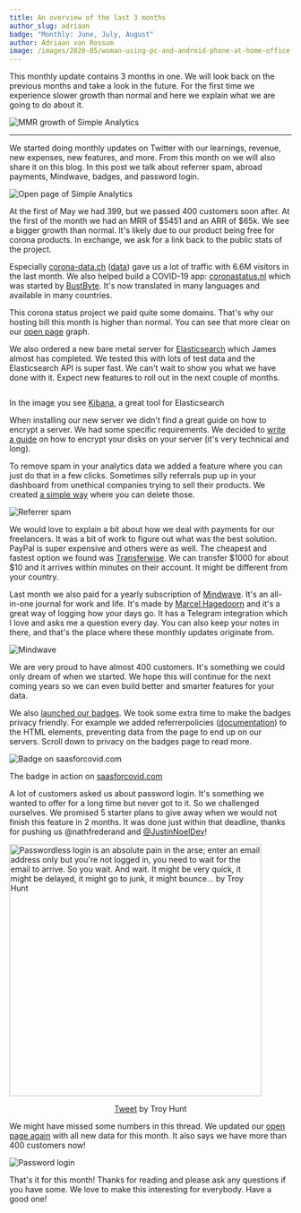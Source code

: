 ```yaml
---
title: An overview of the last 3 months
author_slug: adriaan
badge: "Monthly: June, July, August"
author: Adriaan van Rossum
image: /images/2020-05/woman-using-pc-and-android-phone-at-home-office.png
---
```


This monthly update contains 3 months in one. We will look back on the previous months and take a look in the future. For the first time we experience slower growth than normal and here we explain what we are going to do about it.

<img loading="lazy" class="border" src="/images/2020-08/01-mmr-growth@2x.png" alt="MMR growth of Simple Analytics">

---

We started doing monthly updates on Twitter with our learnings, revenue, new expenses, new features, and more. From this month on we will also share it on this blog. In this post we talk about referrer spam, abroad payments, Mindwave, badges, and password login.

<img loading="lazy" class="border" src="/images/2020-04/open-page.jpg" alt="Open page of Simple Analytics">

At the first of May we had 399, but we passed 400 customers soon after. At the first of the month we had an MRR of $5451 and an ARR of $65k. We see a bigger growth than normal. It's likely due to our product being free for corona products. In exchange, we ask for a link back to the public stats of the project.

Especially [corona-data.ch](https://corona-data.ch) ([data](https://simpleanalytics.com/simpleanalytics.com/referrers/corona-data.ch)) gave us a lot of traffic with 6.6M visitors in the last month. We also helped build a COVID-19 app: [coronastatus.nl](https://coronastatus.nl) which was started by [BustByte](https://bustbyte.no). It's now translated in many languages and available in many countries.

This corona status project we paid quite some domains. That's why our hosting bill this month is higher than normal. You can see that more clear on our [open page](https://simpleanalytics.com/open) graph.

We also ordered a new bare metal server for [Elasticsearch](https://en.wikipedia.org/wiki/Elasticsearch) which James almost has completed. We tested this with lots of test data and the Elasticsearch API is super fast. We can't wait to show you what we have done with it. Expect new features to roll out in the next couple of months.

<img loading="lazy" class="border" src="/images/2020-04/kibana.jpg" alt="">
<p class="caption">In the image you see <a href="https://en.wikipedia.org/wiki/Kibana" target="_blank">Kibana</a>, a great tool for Elasticsearch</p>

When installing our new server we didn't find a great guide on how to encrypt a server. We had some specific requirements. We decided to [write a guide](https://blog.adriaan.io/install-ubuntu-server-18-04-4-with-raid-1-encryption-grub-and-legacy-bios.html) on how to encrypt your disks on your server (it's very technical and long).

To remove spam in your analytics data we added a feature where you can just do that in a few clicks. Sometimes silly referrals pup up in your dashboard from unethical companies trying to sell their products. We created [a simple way](https://docs.simpleanalytics.com/remove-referral-spam) where you can delete those.

<img loading="lazy" class="border" src="/images/2020-04/referrer-spam.jpg" alt="Referrer spam">

We would love to explain a bit about how we deal with payments for our freelancers. It was a bit of work to figure out what was the best solution. PayPal is super expensive and others were as well. The cheapest and fastest option we found was [Transferwise](https://transferwise.com/). We can transfer $1000 for about $10 and it arrives within minutes on their account. It might be different from your country.

Last month we also paid for a yearly subscription of [Mindwave](https://mindwave.app). It's an all-in-one journal for work and life. It's made by [Marcel Hagedoorn](https://twitter.com/marcelhagedoorn) and it's a great way of logging how your days go. It has a Telegram integration which I love and asks me a question every day. You can also keep your notes in there, and that's the place where these monthly updates originate from.

<img loading="lazy" class="border" src="/images/2020-04/mindwave.jpg" alt="Mindwave">

We are very proud to have almost 400 customers. It's something we could only dream of when we started. We hope this will continue for the next coming years so we can even build better and smarter features for your data.

We also [launched our badges](https://simpleanalytics.com/badges). We took some extra time to make the badges privacy friendly. For example we added referrerpolicies ([documentation](https://developer.mozilla.org/en-US/docs/Web/HTTP/Headers/Referrer-Policy)) to the HTML elements, preventing data from the page to end up on our servers. Scroll down to privacy on the badges page to read more.

<img loading="lazy" class="border" src="/images/2020-04/badge-saas-for-covid.jpg" alt="Badge on saasforcovid.com">
<p class="caption">
  The badge in action on <a href="https://saasforcovid.com" target="_blank">saasforcovid.com</a>
</p>

A lot of customers asked us about password login. It's something we wanted to offer for a long time but never got to it. So we challenged ourselves. We promised 5 starter plans to give away when we would not finish this feature in 2 months. It was done just within that deadline, thanks for pushing us @nathfrederand and [@JustinNoelDev](https://twitter.com/JustinNoelDev)!

<a href="https://twitter.com/troyhunt/status/1226244918894448640" target="_blank">
  <img loading="lazy" class="border" style="width: 450px" src="/images/2020-04/tweet-troy-hunt.jpg" alt="Passwordless login is an absolute pain in the arse; enter an email address only but you're not logged in, you need to wait for the email to arrive. So you wait. And wait. It might be very quick, it might be delayed, it might go to junk, it might bounce... by Troy Hunt" />
</a>
<p class="caption" style="text-align: center;">
  <a href="https://twitter.com/troyhunt/status/1226244918894448640">Tweet</a>
  by Troy Hunt
</p>

We might have missed some numbers in this thread. We updated our [open page again](https://simpleanalytics.com/open) with all new data for this month. It also says we have more than 400 customers now!

<img loading="lazy" class="border" src="/images/2020-04/password-login.jpg" alt="Password login">

That's it for this month! Thanks for reading and please ask any questions if you have some. We love to make this interesting for everybody. Have a good one!
